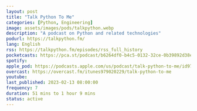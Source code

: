 ```yaml
---
layout: post
title: "Talk Python To Me"
categories: [Python, Engineering]
image: assets/images/pods/talkpython.webp
description: "A podcast on Python and related technologies"
podurl: https://talkpython.fm/
lang: English
rss: https://talkpython.fm/episodes/rss_full_history
pocketcasts: https://pca.st/podcast/b6264df0-b4c5-0132-32ce-0b39892d38e0
spotify:
apple_pod: https://podcasts.apple.com/us/podcast/talk-python-to-me/id979020229
overcast: https://overcast.fm/itunes979020229/talk-python-to-me
youtube:
last_published: 2023-02-13 08:00:00
frequency: 7
duration: 51 mins to 1 hour 9 mins
status: active
---
```

